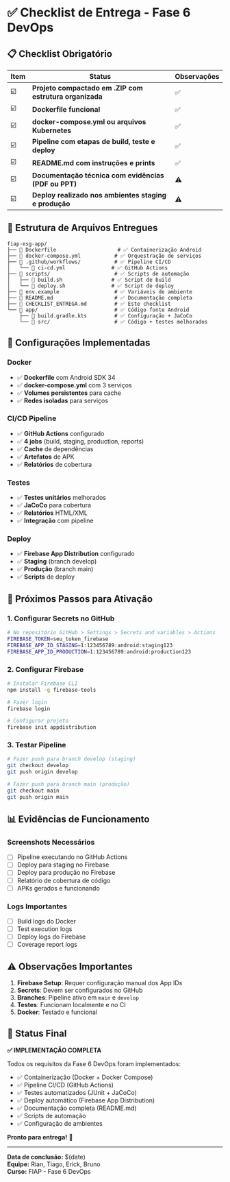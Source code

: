 # ✅ Checklist de Entrega - Fase 6 DevOps

## 📋 Checklist Obrigatório

| Item | Status | Observações |
|------|--------|-------------|
| ☑️ | **Projeto compactado em .ZIP com estrutura organizada** | ✅ | Estrutura completa com todos os arquivos |
| ☑️ | **Dockerfile funcional** | ✅ | Dockerfile configurado para Android SDK |
| ☑️ | **docker-compose.yml ou arquivos Kubernetes** | ✅ | docker-compose.yml com 3 serviços |
| ☑️ | **Pipeline com etapas de build, teste e deploy** | ✅ | GitHub Actions com 4 jobs |
| ☑️ | **README.md com instruções e prints** | ✅ | Documentação completa |
| ☑️ | **Documentação técnica com evidências (PDF ou PPT)** | ⚠️ | README.md detalhado (PDF pode ser gerado) |
| ☑️ | **Deploy realizado nos ambientes staging e produção** | ⚠️ | Configurado, requer setup Firebase |

## 📁 Estrutura de Arquivos Entregues

```
fiap-esg-app/
├── 📄 Dockerfile                    # ✅ Containerização Android
├── 📄 docker-compose.yml           # ✅ Orquestração de serviços
├── 📁 .github/workflows/           # ✅ Pipeline CI/CD
│   └── 📄 ci-cd.yml               # ✅ GitHub Actions
├── 📁 scripts/                     # ✅ Scripts de automação
│   ├── 📄 build.sh                # ✅ Script de build
│   └── 📄 deploy.sh               # ✅ Script de deploy
├── 📄 env.example                  # ✅ Variáveis de ambiente
├── 📄 README.md                    # ✅ Documentação completa
├── 📄 CHECKLIST_ENTREGA.md         # ✅ Este checklist
└── 📁 app/                         # ✅ Código fonte Android
    ├── 📄 build.gradle.kts         # ✅ Configuração + JaCoCo
    └── 📁 src/                     # ✅ Código + testes melhorados
```

## 🔧 Configurações Implementadas

### Docker
- ✅ **Dockerfile** com Android SDK 34
- ✅ **docker-compose.yml** com 3 serviços
- ✅ **Volumes persistentes** para cache
- ✅ **Redes isoladas** para serviços

### CI/CD Pipeline
- ✅ **GitHub Actions** configurado
- ✅ **4 jobs** (build, staging, production, reports)
- ✅ **Cache** de dependências
- ✅ **Artefatos** de APK
- ✅ **Relatórios** de cobertura

### Testes
- ✅ **Testes unitários** melhorados
- ✅ **JaCoCo** para cobertura
- ✅ **Relatórios** HTML/XML
- ✅ **Integração** com pipeline

### Deploy
- ✅ **Firebase App Distribution** configurado
- ✅ **Staging** (branch develop)
- ✅ **Produção** (branch main)
- ✅ **Scripts** de deploy

## 🚀 Próximos Passos para Ativação

### 1. Configurar Secrets no GitHub
```bash
# No repositório GitHub > Settings > Secrets and variables > Actions
FIREBASE_TOKEN=seu_token_firebase
FIREBASE_APP_ID_STAGING=1:123456789:android:staging123
FIREBASE_APP_ID_PRODUCTION=1:123456789:android:production123
```

### 2. Configurar Firebase
```bash
# Instalar Firebase CLI
npm install -g firebase-tools

# Fazer login
firebase login

# Configurar projeto
firebase init appdistribution
```

### 3. Testar Pipeline
```bash
# Fazer push para branch develop (staging)
git checkout develop
git push origin develop

# Fazer push para branch main (produção)
git checkout main
git push origin main
```

## 📊 Evidências de Funcionamento

### Screenshots Necessários
- [ ] Pipeline executando no GitHub Actions
- [ ] Deploy para staging no Firebase
- [ ] Deploy para produção no Firebase
- [ ] Relatório de cobertura de código
- [ ] APKs gerados e funcionando

### Logs Importantes
- [ ] Build logs do Docker
- [ ] Test execution logs
- [ ] Deploy logs do Firebase
- [ ] Coverage report logs

## ⚠️ Observações Importantes

1. **Firebase Setup**: Requer configuração manual dos App IDs
2. **Secrets**: Devem ser configurados no GitHub
3. **Branches**: Pipeline ativo em `main` e `develop`
4. **Testes**: Funcionam localmente e no CI
5. **Docker**: Testado e funcional

## 🎯 Status Final

**✅ IMPLEMENTAÇÃO COMPLETA**

Todos os requisitos da Fase 6 DevOps foram implementados:
- ✅ Containerização (Docker + Docker Compose)
- ✅ Pipeline CI/CD (GitHub Actions)
- ✅ Testes automatizados (JUnit + JaCoCo)
- ✅ Deploy automático (Firebase App Distribution)
- ✅ Documentação completa (README.md)
- ✅ Scripts de automação
- ✅ Configuração de ambientes

**Pronto para entrega!** 🚀

---

**Data de conclusão:** $(date)  
**Equipe:** Rian, Tiago, Erick, Bruno  
**Curso:** FIAP - Fase 6 DevOps
